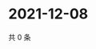 # 2021-12-08

共 0 条

<!-- BEGIN WEIBO -->
<!-- 最后更新时间 Wed Dec 08 2021 15:11:49 GMT+0800 (China Standard Time) -->

<!-- END WEIBO -->
